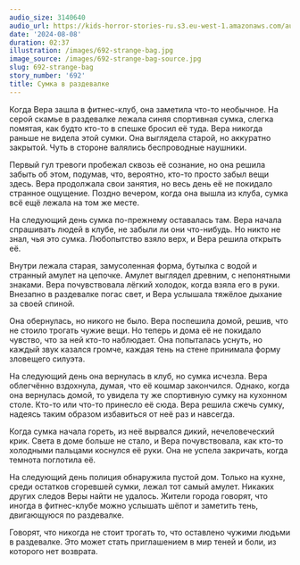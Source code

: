 ```yaml
---
audio_size: 3140640
audio_url: https://kids-horror-stories-ru.s3.eu-west-1.amazonaws.com/audio/692-strange-bag.mp3
date: '2024-08-08'
duration: 02:37
illustration: /images/692-strange-bag.jpg
image_source: /images/692-strange-bag-source.jpg
slug: 692-strange-bag
story_number: '692'
title: Сумка в раздевалке
---
```


Когда Вера зашла в фитнес-клуб, она заметила что-то необычное. На серой скамье в раздевалке лежала синяя спортивная сумка, слегка помятая, как будто кто-то в спешке бросил её туда. Вера никогда раньше не видела этой сумки. Она выглядела старой, но аккуратно закрытой. Чуть в стороне валялись беспроводные наушники.

Первый гул тревоги пробежал сквозь её сознание, но она решила забыть об этом, подумав, что, вероятно, кто-то просто забыл вещи здесь. Вера продолжала свои занятия, но весь день её не покидало странное ощущение. Поздно вечером, когда она вышла из клуба, сумка всё ещё лежала на том же месте.

На следующий день сумка по-прежнему оставалась там. Вера начала спрашивать людей в клубе, не забыли ли они что-нибудь. Но никто не знал, чья это сумка. Любопытство взяло верх, и Вера решила открыть её.

Внутри лежала старая, замусоленная форма, бутылка с водой и странный амулет на цепочке. Амулет выглядел древним, с непонятными знаками. Вера почувствовала лёгкий холодок, когда взяла его в руки. Внезапно в раздевалке погас свет, и Вера услышала тяжёлое дыхание за своей спиной.

Она обернулась, но никого не было. Вера поспешила домой, решив, что не стоило трогать чужие вещи. Но теперь и дома её не покидало чувство, что за ней кто-то наблюдает. Она попыталась уснуть, но каждый звук казался громче, каждая тень на стене принимала форму зловещего силуэта.

На следующий день она вернулась в клуб, но сумка исчезла. Вера облегчённо вздохнула, думая, что её кошмар закончился. Однако, когда она вернулась домой, то увидела ту же спортивную сумку на кухонном столе. Кто-то или что-то принесло её сюда. Вера решила сжечь сумку, надеясь таким образом избавиться от неё раз и навсегда.

Когда сумка начала гореть, из неё вырвался дикий, нечеловеческий крик. Света в доме больше не стало, и Вера почувствовала, как кто-то холодными пальцами коснулся её руки. Она не успела закричать, когда темнота поглотила её.

На следующий день полиция обнаружила пустой дом. Только на кухне, среди остатков сгоревшей сумки, лежал тот самый амулет. Никаких других следов Веры найти не удалось. Жители города говорят, что иногда в фитнес-клубе можно услышать шёпот и заметить тень, двигающуюся по раздевалке. 

Говорят, что никогда не стоит трогать то, что оставлено чужими людьми в раздевалке. Это может стать приглашением в мир теней и боли, из которого нет возврата.